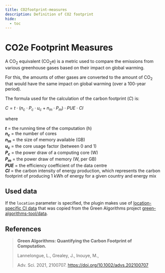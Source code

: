 ```yaml
---
title: CO2footprint-measures
description: Definition of CO2 footprint
hide:
  - toc
---
```


# CO2e Footprint Measures

A CO<sub>2</sub> equivalent (CO<sub>2</sub>e) is a metric used to compare the emissions from various greenhouse gases based on their impact on global warming.

For this, the amounts of other gases are converted to the amount of CO<sub>2</sub> that would have the same impact on global warming (over a 100-year period).

The formula used for the calculation of the carbon footprint ($C$) is:

$C = t \cdot (n_c \cdot P_c \cdot u_c + n_m \cdot P_m) \cdot PUE \cdot CI$

where

**$t$** = the running time of the computation (h)<br/>
**$n_c$** = the number of cores<br/>
**$n_m$** = the size of memory available (GB)<br/>
**$u_c$** = the core usage factor (between 0 and 1)<br/>
**$P_c$** = the power draw of a computing core (W)<br/>
**$P_m$** = the power draw of memory (W, per GB)<br/>
**$PUE$** = the efficiency coefficient of the data centre<br/>
**$CI$** = the carbon intensity of energy production, which represents the carbon footprint of producing 1 kWh of energy for a given country and energy mix

## Used data

If the `location` parameter is specified, the plugin makes use of [location-specific CI data](../../plugins/nf-co2footprint/src/resources/CI_aggregated.v2.2.csv) that was copied from the Green Algorithms project [green-algorithms-tool/data](https://github.com/GreenAlgorithms/green-algorithms-tool/tree/master/data).

## References

> **Green Algorithms: Quantifying the Carbon Footprint of Computation.**
> 
> Lannelongue, L., Grealey, J., Inouye, M.,
> 
> Adv. Sci. 2021, 2100707. https://doi.org/10.1002/advs.202100707